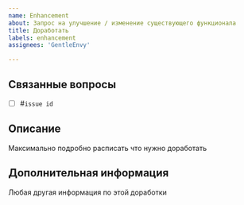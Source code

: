 ```yaml
---
name: Enhancement
about: Запрос на улучшение / изменение существующего функционала
title: Доработать
labels: enhancement
assignees: 'GentleEnvy'

---
```


## Связанные вопросы
- [ ] #`issue id`

## Описание
Максимально подробно расписать что нужно доработать

## Дополнительная информация
Любая другая информация по этой доработки
